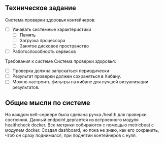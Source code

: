## Техническое задание
Система проверки здоровья контейнеров:
- [ ] Узнавать системные характеристики
  - [ ] Память
  - [ ] Загрузка процессора
  - [ ] Занятое дисковое пространство
- [ ] Работоспособность сервисов

Требования к системе Система проверки здоровья:
- [ ] Проверка должна запускаться периодически
- [ ] Результат проверки должен сохраняться в Кибану.
- [ ] Можно настроить фильтры на кибане для лучшей визуализации результатов.

## Общие мысли по системе
На каждом веб-сервере была сделана ручка /health для проверки состояния. 
Данный endpoint дергается из встроенного модуля healthcheck docker. 
Все метрики собираются с помощью metricbeat с модулем docker. 
Создал dashboard, но пока не знаю, как его сохранить, чтоб он сразу поднимался, при поднятии контейнеров с нуля.